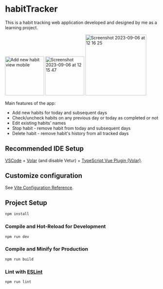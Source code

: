 # habitTracker

This is a habit tracking web application developed and designed by me as a learning project.

<img width="128" alt="Add new habit view mobile" src="https://github.com/AkvileJank/habit-tracker/assets/117858773/adf82892-7ce0-4712-a567-82bca1a33148">
<img width="128" alt="Screenshot 2023-09-06 at 12 15 47" src="https://github.com/AkvileJank/habit-tracker/assets/117858773/a86eeeaf-bcb1-4d84-b2c1-55c1cbafca29">
<img width="200" alt="Screenshot 2023-09-06 at 12 16 25" src="https://github.com/AkvileJank/habit-tracker/assets/117858773/3816aa7f-4f19-4752-813e-ac1f61299bdb">

Main features of the app:
- Add new habits for today and subsequent days
- Check/uncheck habits on any previous day or today as completed or not
- Edit existing habits' names
- Stop habit - remove habit from today and subsequent days
- Delete habit - remove habit's history from all tracked days

## Recommended IDE Setup

[VSCode](https://code.visualstudio.com/) + [Volar](https://marketplace.visualstudio.com/items?itemName=Vue.volar) (and disable Vetur) + [TypeScript Vue Plugin (Volar)](https://marketplace.visualstudio.com/items?itemName=Vue.vscode-typescript-vue-plugin).

## Customize configuration

See [Vite Configuration Reference](https://vitejs.dev/config/).

## Project Setup

```sh
npm install
```

### Compile and Hot-Reload for Development

```sh
npm run dev
```

### Compile and Minify for Production

```sh
npm run build
```

### Lint with [ESLint](https://eslint.org/)

```sh
npm run lint
```
